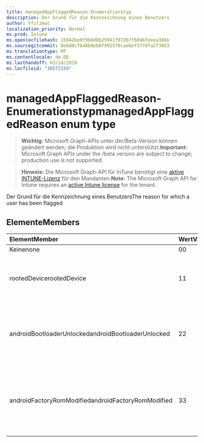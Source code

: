 ```yaml
---
title: managedAppFlaggedReason-Enumerationstyp
description: Der Grund für die Kennzeichnung eines Benutzers
author: tfitzmac
localization_priority: Normal
ms.prod: Intune
ms.openlocfilehash: 15942be9f9b6d8b25941f0726ff6046feeea386b
ms.sourcegitcommit: 8eb88cfb48b0eb8f992570caebef577dfa2f30d3
ms.translationtype: MT
ms.contentlocale: de-DE
ms.lasthandoff: 03/14/2019
ms.locfileid: "30572159"
---
```

# <a name="managedappflaggedreason-enum-type"></a><span data-ttu-id="ecb70-103">managedAppFlaggedReason-Enumerationstyp</span><span class="sxs-lookup"><span data-stu-id="ecb70-103">managedAppFlaggedReason enum type</span></span>

> <span data-ttu-id="ecb70-104">**Wichtig:** Microsoft Graph-APIs unter der/Beta-Version können geändert werden; die Produktion wird nicht unterstützt.</span><span class="sxs-lookup"><span data-stu-id="ecb70-104">**Important:** Microsoft Graph APIs under the /beta version are subject to change; production use is not supported.</span></span>

> <span data-ttu-id="ecb70-105">**Hinweis:** Die Microsoft Graph-API für InTune benötigt eine [aktive INTUNE-Lizenz](https://go.microsoft.com/fwlink/?linkid=839381) für den Mandanten.</span><span class="sxs-lookup"><span data-stu-id="ecb70-105">**Note:** The Microsoft Graph API for Intune requires an [active Intune license](https://go.microsoft.com/fwlink/?linkid=839381) for the tenant.</span></span>

<span data-ttu-id="ecb70-106">Der Grund für die Kennzeichnung eines Benutzers</span><span class="sxs-lookup"><span data-stu-id="ecb70-106">The reason for which a user has been flagged</span></span>

## <a name="members"></a><span data-ttu-id="ecb70-107">Elemente</span><span class="sxs-lookup"><span data-stu-id="ecb70-107">Members</span></span>
|<span data-ttu-id="ecb70-108">Element</span><span class="sxs-lookup"><span data-stu-id="ecb70-108">Member</span></span>|<span data-ttu-id="ecb70-109">Wert</span><span class="sxs-lookup"><span data-stu-id="ecb70-109">Value</span></span>|<span data-ttu-id="ecb70-110">Beschreibung</span><span class="sxs-lookup"><span data-stu-id="ecb70-110">Description</span></span>|
|:---|:---|:---|
|<span data-ttu-id="ecb70-111">Keine</span><span class="sxs-lookup"><span data-stu-id="ecb70-111">none</span></span>|<span data-ttu-id="ecb70-112">0</span><span class="sxs-lookup"><span data-stu-id="ecb70-112">0</span></span>|<span data-ttu-id="ecb70-113">Kein Problem.</span><span class="sxs-lookup"><span data-stu-id="ecb70-113">No issue.</span></span>|
|<span data-ttu-id="ecb70-114">rootedDevice</span><span class="sxs-lookup"><span data-stu-id="ecb70-114">rootedDevice</span></span>|<span data-ttu-id="ecb70-115">1</span><span class="sxs-lookup"><span data-stu-id="ecb70-115">1</span></span>|<span data-ttu-id="ecb70-116">Die APP-Registrierung läuft auf einem Rooted/Unlocked-Gerät.</span><span class="sxs-lookup"><span data-stu-id="ecb70-116">The app registration is running on a rooted/unlocked device.</span></span>|
|<span data-ttu-id="ecb70-117">androidBootloaderUnlocked</span><span class="sxs-lookup"><span data-stu-id="ecb70-117">androidBootloaderUnlocked</span></span>|<span data-ttu-id="ecb70-118">2</span><span class="sxs-lookup"><span data-stu-id="ecb70-118">2</span></span>|<span data-ttu-id="ecb70-119">Die APP-Registrierung wird auf einem Android-Gerät gestartet, auf dem der Bootloader entriegelt ist.</span><span class="sxs-lookup"><span data-stu-id="ecb70-119">The app registration is running on an Android device on which the bootloader is unlocked.</span></span>|
|<span data-ttu-id="ecb70-120">androidFactoryRomModified</span><span class="sxs-lookup"><span data-stu-id="ecb70-120">androidFactoryRomModified</span></span>|<span data-ttu-id="ecb70-121">3</span><span class="sxs-lookup"><span data-stu-id="ecb70-121">3</span></span>|<span data-ttu-id="ecb70-122">Die APP-Registrierung wird auf einem Android-Gerät ausgeführt, auf dem die Factory-ROM geändert wurde.</span><span class="sxs-lookup"><span data-stu-id="ecb70-122">The app registration is running on an Android device on which the factory ROM has been modified.</span></span>|




